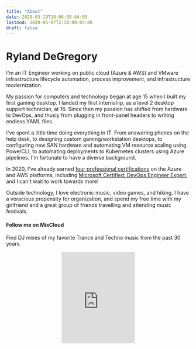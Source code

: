 ```yaml
---
title: "About"
date: 2020-03-19T18:06:58-04:00
lastmod: 2020-05-07T2:30:00-04:00
draft: false
---
```


# Ryland DeGregory

I'm an IT Engineer working on public cloud (Azure &amp; AWS) and VMware infrastructure lifecycle automation, process improvement, and infrastructure modernization.

My passion for computers and technology began at age 15 when I built my first gaming desktop. I landed my first internship, as a level 2 desktop support technician, at 16. Since then my passion has shifted from hardware to DevOps, and thusly from plugging in front-panel headers to writing endless YAML files.

I've spent a little time doing everything in IT. From answering phones on the help desk, to designing custom gaming/workstation desktops, to configuring new SAN hardware and automating VM resource scaling using PowerCLI, to automating deployments to Kubernetes clusters using Azure pipelines. I'm fortunate to have a diverse background.

In 2020, I've already earned [four professional certifications](https://www.youracclaim.com/users/ryland-degregory/badges) on the Azure and AWS platforms, including [Microsoft Certified: DevOps Engineer Expert](https://docs.microsoft.com/en-us/learn/certifications/devops-engineer), and I can't wait to work towards more!

Outside technology, I love electronic music, video games, and hiking. I have a voracious propensity for organization, and spend my free time with my girlfriend and a great group of friends travelling and attending music festivals.

#### Follow me on MixCloud

Find DJ mixes of my favorite Trance and Techno music from the past 30 years.

<p align="center"><iframe width="200" height="250" src="https://www.mixcloud.com/widget/follow/?u=%2Frylanddegregory%2F&hide_followers=1" frameborder="0" ></iframe></p>
